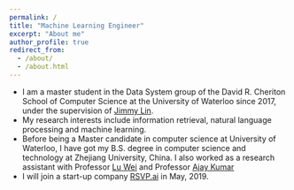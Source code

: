 ```yaml
---
permalink: /
title: "Machine Learning Engineer"
excerpt: "About me"
author_profile: true
redirect_from: 
  - /about/
  - /about.html
---
```


- I am a master student in the Data System group of the David R. Cheriton School of Computer Science at the University of Waterloo since 2017, under the supervision of [Jimmy Lin](https://cs.uwaterloo.ca/~jimmylin/).
- My research interests include information retrieval, natural language processing and machine learning. 
- Before being a Master candidate in computer science at University of Waterloo, I have got my B.S. degree in computer science and technology at Zhejiang University, China. I also worked as a research assistant with Professor [Lu Wei](https://istd.sutd.edu.sg/people/faculty/lu-wei) and Professor [Ajay Kumar](https://www4.comp.polyu.edu.hk/~csajaykr/)
- I will join a start-up company [RSVP.ai](http://rsvp.ai) in May, 2019.
